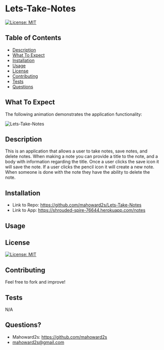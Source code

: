 # Lets-Take-Notes

[![License: MIT](https://img.shields.io/badge/License-MIT-yellow.svg)](https://opensource.org/licenses/MIT)

## Table of Contents
- [Description](#description)
- [What To Expect](#what-to-expect)
- [Installation](#installation)
- [Usage](#usage)
- [License](#license)
- [Contributing](#contributing)
- [Tests](#tests)
- [Questions](#questions)

## What To Expect

The following animation demonstrates the application functionality:

![Lets-Take-Notes](./public/assets/giph/app_demo.gif)

## Description
This is an application that allows a user to take notes, save notes, and delete notes.   When making a note you can provide a title to the note, and a body with information regarding the title.   Once a user clicks the save icon it will save the note.  If a user clicks the pencil icon it will create a new note.   When someone is done with the note they have the ability to delete the note. 

## Installation
- Link to Repo:
https://github.com/mahoward2s/Lets-Take-Notes
- Link to App:
https://shrouded-spire-76644.herokuapp.com/notes

## Usage 

## License
[![License: MIT](https://img.shields.io/badge/License-MIT-yellow.svg)](https://opensource.org/licenses/MIT)

## Contributing
Feel free to fork and improve!

## Tests
N/A

## Questions?
- Mahoward2s: https://github.com/mahoward2s
- mahoward2s@gmail.com
